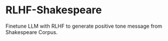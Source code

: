 # RLHF-Shakespeare
Finetune LLM with RLHF to generate positive tone message from Shakespeare Corpus.
